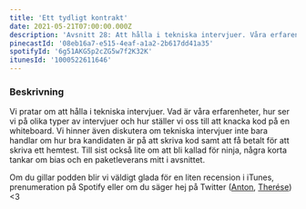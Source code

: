 ```yaml
---
title: 'Ett tydligt kontrakt'
date: 2021-05-21T07:00:00.000Z
description: 'Avsnitt 28: Att hålla i tekniska intervjuer. Våra erfarenheter, olika typer av intervjuer, att inte bara utvärdera kodskrivande och mycket annat.'
pinecastId: '08eb16a7-e515-4eaf-a1a2-2b617dd41a35'
spotifyId: '6g51AKG5p2cZG5w7f2K32K'
itunesId: '1000522611646'
---
```


### Beskrivning

Vi pratar om att hålla i tekniska intervjuer. Vad är våra erfarenheter, hur ser vi på olika typer av intervjuer och hur ställer vi oss till att knacka kod på en whiteboard. Vi hinner även diskutera om tekniska intervjuer inte bara handlar om hur bra kandidaten är på att skriva kod samt att få betalt för att skriva ett hemtest. Till sist också lite om att bli kallad för ninja, några korta tankar om bias och en paketleverans mitt i avsnittet.

Om du gillar podden blir vi väldigt glada för en liten recension i iTunes, prenumeration på Spotify eller om du säger hej på Twitter ([Anton](https://twitter.com/Awnton), [Therése](https://twitter.com/tkomstadius)) <3
